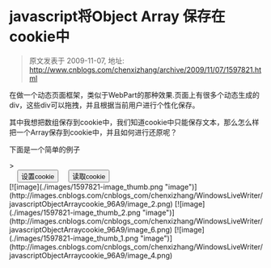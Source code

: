 # javascript将Object Array 保存在 cookie中 
> 原文发表于 2009-11-07, 地址: http://www.cnblogs.com/chenxizhang/archive/2009/11/07/1597821.html 


在做一个动态页面框架，类似于WebPart的那种效果.页面上有很多个动态生成的div，这些div可以拖拽，并且根据当前用户进行个性化保存。

 其中我想把数组保存到cookie中，我们知道cookie中只能保存文本，那么怎么样把一个Array保存到cookie中，并且如何进行还原呢？

 下面是一个简单的例子

 <html xmlns="<http://www.w3.org/1999/xhtml">>  
<head runat="server">  
    <title></title>  
    <script src="jquery-1.3.2-vsdoc.js" type="text/javascript"></script>  
    <script src="jquery.cookie.js" type="text/javascript"></script>  
    <script src="json2.js" type="text/javascript"></script>  
    <script type="text/javascript">         $(function() {  
            $("#setcookie").click(function() {  
                var current = new Array();  
                var user = new Object();  
                user.FirstName = "Ares";  
                user.LastName = "Chen";  
                current.push(user);  
                $.cookie(  
                    "test",  
         **JSON.stringify(current),**  
                    { expires: 7,domain:"xizhang.com",path:"/"});   
                    //将数组转换为Json字符串保存在cookie中,过期时间为7天  
            });             $("#getcookie").click(function() {  
                var current = new Array();  
                **current = JSON.parse($.cookie("test")); //从cookie中还原数组**                alert(current[0].FirstName+","+current[0].LastName);  
            });         });  
    </script>  
</head>  
<body>  
    <form id="form1" runat="server">  
    <input type="button" value="设置cookie"  id="setcookie"/>  
    <input type="button" value="读取cookie"  id="getcookie"/>  
    </form>  
</body>  
</html> [![image](./images/1597821-image_thumb.png "image")](http://images.cnblogs.com/cnblogs_com/chenxizhang/WindowsLiveWriter/javascriptObjectArraycookie_96A9/image_2.png) [![image](./images/1597821-image_thumb_2.png "image")](http://images.cnblogs.com/cnblogs_com/chenxizhang/WindowsLiveWriter/javascriptObjectArraycookie_96A9/image_6.png) [![image](./images/1597821-image_thumb_1.png "image")](http://images.cnblogs.com/cnblogs_com/chenxizhang/WindowsLiveWriter/javascriptObjectArraycookie_96A9/image_4.png)













